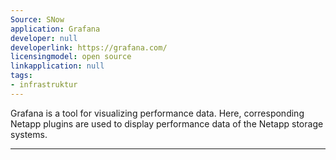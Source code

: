 ```yaml
---
Source: SNow
application: Grafana
developer: null
developerlink: https://grafana.com/
licensingmodel: open source
linkapplication: null
tags:
- infrastruktur
---
```

Grafana is a tool for visualizing performance data. Here, corresponding Netapp plugins are used to display performance data of the Netapp storage systems.

---
